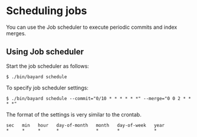 # Scheduling jobs

You can use the Job scheduler to execute periodic commits and index merges.


## Using Job scheduler

Start the job scheduler as follows:

```text
$ ./bin/bayard schedule
```

To specify job scheduler settings:

```text
$ ./bin/bayard schedule --commit="0/10 * * * * * *" --merge="0 0 2 * * * *"
```

The format of the settings is very similar to the crontab.

```text
sec   min   hour   day-of-month   month   day-of-week   year
*     *     *      *              *       *             *
```
